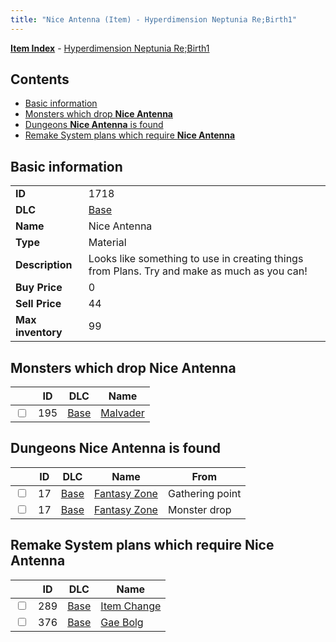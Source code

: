 ```yaml
---
title: "Nice Antenna (Item) - Hyperdimension Neptunia Re;Birth1"
---
```


[**Item Index**](/neptunia/rb1/item/index.html) - [Hyperdimension Neptunia Re;Birth1](/neptunia/rb1)

## Contents

- [Basic information](#basic-information)
- [Monsters which drop **Nice Antenna**](#monsters-which-drop-nice-antenna)
- [Dungeons **Nice Antenna** is found](#dungeons-nice-antenna-is-found)
- [Remake System plans which require **Nice Antenna**](#remake-system-plans-which-require-nice-antenna)

## Basic information

|   |   |
| -- | -- |
| **ID** | 1718 |
| **DLC** | [Base](/neptunia/rb1/dlc/1-base.html) |
| **Name** | Nice Antenna |
| **Type** | Material |
| **Description** | Looks like something to use in creating things from Plans. Try and make as much as you can! |
| **Buy Price** | 0 |
| **Sell Price** | 44 |
| **Max inventory** | 99 |


## Monsters which drop **Nice Antenna**

|    | ID | DLC | Name |
| -- | -- | --- | ---- |
| <input type="checkbox" id="rb1-monster-1-195" class="trackbox" /> | 195 | [Base](/neptunia/rb1/dlc/1-base.html) | [Malvader](/neptunia/rb1/monster/1-195-malvader.html) |


## Dungeons **Nice Antenna** is found

|    | ID | DLC | Name | From |
| -- | -- | --- | ---- | ---- |
| <input type="checkbox" id="rb1-dungeon-1-17" class="trackbox" /> | 17 | [Base](/neptunia/rb1/dlc/1-base.html) | [Fantasy Zone](/neptunia/rb1/dungeon/1-17-fantasy-zone.html) | Gathering point |
| <input type="checkbox" id="rb1-dungeon-1-17" class="trackbox" /> | 17 | [Base](/neptunia/rb1/dlc/1-base.html) | [Fantasy Zone](/neptunia/rb1/dungeon/1-17-fantasy-zone.html) | Monster drop |


## Remake System plans which require **Nice Antenna**

|    | ID | DLC | Name |
| -- | -- | --- | ---- |
| <input type="checkbox" id="rb1-quest-1-289" class="trackbox" /> | 289 | [Base](/neptunia/rb1/dlc/1-base.html) | [Item Change](/neptunia/rb1/quest/1-289-item-change.html) |
| <input type="checkbox" id="rb1-quest-1-376" class="trackbox" /> | 376 | [Base](/neptunia/rb1/dlc/1-base.html) | [Gae Bolg](/neptunia/rb1/quest/1-376-gae-bolg.html) |
